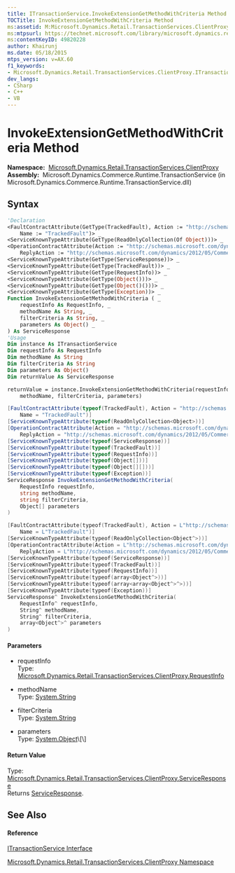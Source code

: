 ```yaml
---
title: ITransactionService.InvokeExtensionGetMethodWithCriteria Method  (Microsoft.Dynamics.Retail.TransactionServices.ClientProxy)
TOCTitle: InvokeExtensionGetMethodWithCriteria Method
ms:assetid: M:Microsoft.Dynamics.Retail.TransactionServices.ClientProxy.ITransactionService.InvokeExtensionGetMethodWithCriteria(Microsoft.Dynamics.Retail.TransactionServices.ClientProxy.RequestInfo,System.String,System.String,System.Object[])
ms:mtpsurl: https://technet.microsoft.com/library/microsoft.dynamics.retail.transactionservices.clientproxy.itransactionservice.invokeextensiongetmethodwithcriteria(v=AX.60)
ms:contentKeyID: 49820228
author: Khairunj
ms.date: 05/18/2015
mtps_version: v=AX.60
f1_keywords:
- Microsoft.Dynamics.Retail.TransactionServices.ClientProxy.ITransactionService.InvokeExtensionGetMethodWithCriteria
dev_langs:
- CSharp
- C++
- VB
---
```


# InvokeExtensionGetMethodWithCriteria Method

**Namespace:**  [Microsoft.Dynamics.Retail.TransactionServices.ClientProxy](microsoft-dynamics-retail-transactionservices-clientproxy-namespace.md)  
**Assembly:**  Microsoft.Dynamics.Commerce.Runtime.TransactionService (in Microsoft.Dynamics.Commerce.Runtime.TransactionService.dll)

## Syntax

``` vb
'Declaration
<FaultContractAttribute(GetType(TrackedFault), Action := "http://schemas.microsoft.com/dynamics/2012/05/CommerceRuntime/TransactionService/ITransactionService/TrackedFault",  _
    Name := "TrackedFault")> _
<ServiceKnownTypeAttribute(GetType(ReadOnlyCollection(Of Object)))> _
<OperationContractAttribute(Action := "http://schemas.microsoft.com/dynamics/2012/05/CommerceRuntime/TransactionService/ITransactionService/InvokeExtensionGetMethodWithCriteria",  _
    ReplyAction := "http://schemas.microsoft.com/dynamics/2012/05/CommerceRuntime/TransactionService/ITransactionService/InvokeExtensionGetMethodWithCriteriaResponse")> _
<ServiceKnownTypeAttribute(GetType(ServiceResponse))> _
<ServiceKnownTypeAttribute(GetType(TrackedFault))> _
<ServiceKnownTypeAttribute(GetType(RequestInfo))> _
<ServiceKnownTypeAttribute(GetType(Object()))> _
<ServiceKnownTypeAttribute(GetType(Object()()))> _
<ServiceKnownTypeAttribute(GetType(Exception))> _
Function InvokeExtensionGetMethodWithCriteria ( _
    requestInfo As RequestInfo, _
    methodName As String, _
    filterCriteria As String, _
    parameters As Object() _
) As ServiceResponse
'Usage
Dim instance As ITransactionService
Dim requestInfo As RequestInfo
Dim methodName As String
Dim filterCriteria As String
Dim parameters As Object()
Dim returnValue As ServiceResponse

returnValue = instance.InvokeExtensionGetMethodWithCriteria(requestInfo, _
    methodName, filterCriteria, parameters)
```

``` csharp
[FaultContractAttribute(typeof(TrackedFault), Action = "http://schemas.microsoft.com/dynamics/2012/05/CommerceRuntime/TransactionService/ITransactionService/TrackedFault", 
    Name = "TrackedFault")]
[ServiceKnownTypeAttribute(typeof(ReadOnlyCollection<Object>))]
[OperationContractAttribute(Action = "http://schemas.microsoft.com/dynamics/2012/05/CommerceRuntime/TransactionService/ITransactionService/InvokeExtensionGetMethodWithCriteria", 
    ReplyAction = "http://schemas.microsoft.com/dynamics/2012/05/CommerceRuntime/TransactionService/ITransactionService/InvokeExtensionGetMethodWithCriteriaResponse")]
[ServiceKnownTypeAttribute(typeof(ServiceResponse))]
[ServiceKnownTypeAttribute(typeof(TrackedFault))]
[ServiceKnownTypeAttribute(typeof(RequestInfo))]
[ServiceKnownTypeAttribute(typeof(Object[]))]
[ServiceKnownTypeAttribute(typeof(Object[][]))]
[ServiceKnownTypeAttribute(typeof(Exception))]
ServiceResponse InvokeExtensionGetMethodWithCriteria(
    RequestInfo requestInfo,
    string methodName,
    string filterCriteria,
    Object[] parameters
)
```

``` c++
[FaultContractAttribute(typeof(TrackedFault), Action = L"http://schemas.microsoft.com/dynamics/2012/05/CommerceRuntime/TransactionService/ITransactionService/TrackedFault", 
    Name = L"TrackedFault")]
[ServiceKnownTypeAttribute(typeof(ReadOnlyCollection<Object^>))]
[OperationContractAttribute(Action = L"http://schemas.microsoft.com/dynamics/2012/05/CommerceRuntime/TransactionService/ITransactionService/InvokeExtensionGetMethodWithCriteria", 
    ReplyAction = L"http://schemas.microsoft.com/dynamics/2012/05/CommerceRuntime/TransactionService/ITransactionService/InvokeExtensionGetMethodWithCriteriaResponse")]
[ServiceKnownTypeAttribute(typeof(ServiceResponse))]
[ServiceKnownTypeAttribute(typeof(TrackedFault))]
[ServiceKnownTypeAttribute(typeof(RequestInfo))]
[ServiceKnownTypeAttribute(typeof(array<Object^>))]
[ServiceKnownTypeAttribute(typeof(array<array<Object^>^>))]
[ServiceKnownTypeAttribute(typeof(Exception))]
ServiceResponse^ InvokeExtensionGetMethodWithCriteria(
    RequestInfo^ requestInfo, 
    String^ methodName, 
    String^ filterCriteria, 
    array<Object^>^ parameters
)
```

#### Parameters

  - requestInfo  
    Type: [Microsoft.Dynamics.Retail.TransactionServices.ClientProxy.RequestInfo](requestinfo-class-microsoft-dynamics-retail-transactionservices-clientproxy.md)  

<!-- end list -->

  - methodName  
    Type: [System.String](https://technet.microsoft.com/library/s1wwdcbf\(v=ax.60\))  

<!-- end list -->

  - filterCriteria  
    Type: [System.String](https://technet.microsoft.com/library/s1wwdcbf\(v=ax.60\))  

<!-- end list -->

  - parameters  
    Type: [System.Object](https://technet.microsoft.com/library/e5kfa45b\(v=ax.60\))\[\]  

#### Return Value

Type: [Microsoft.Dynamics.Retail.TransactionServices.ClientProxy.ServiceResponse](serviceresponse-class-microsoft-dynamics-retail-transactionservices-clientproxy.md)  
Returns [ServiceResponse](serviceresponse-class-microsoft-dynamics-retail-transactionservices-clientproxy.md).  

## See Also

#### Reference

[ITransactionService Interface](itransactionservice-interface-microsoft-dynamics-retail-transactionservices-clientproxy.md)

[Microsoft.Dynamics.Retail.TransactionServices.ClientProxy Namespace](microsoft-dynamics-retail-transactionservices-clientproxy-namespace.md)

